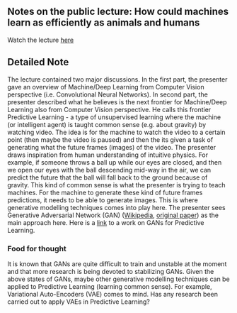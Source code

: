 ## Notes on the public lecture: How could machines learn as efficiently as animals and humans
Watch the lecture [here](https://youtu.be/0BUr4_ZkA1w)

## Detailed Note
The lecture contained two major discussions. In the first part, the presenter gave an overview of Machine/Deep Learning from Computer Vision perspective (i.e. Convolutional Neural Networks). In second part, the presenter described what he believes is the next frontier for Machine/Deep Learning also from Computer Vision perspective. He calls this frontier Predictive Learning - a type of unsupervised learning where the machine (or intelligent agent) is taught common sense (e.g. about gravity) by watching video. The idea is for the machine to watch the video to a certain point (then maybe the video is paused) and then the its given a task of generating what the future frames (images) of the video. The presenter draws inspiration from human understanding of intuitive physics. For example, if someone throws a ball up while our eyes are closed, and then we open our eyes with the ball descending mid-way in the air, we can predict the future that the ball will fall back to the ground because of gravity. This kind of common sense is what the presenter is trying to teach machines. For the machine to generate these kind of future frames predictions, it needs to be able to generate images. This is where generative modelling techniques comes into play here. The presenter sees Generative Adversarial Network (GAN) ([Wikipedia](https://en.wikipedia.org/wiki/Generative_adversarial_network), [original paper](https://arxiv.org/abs/1406.2661)) as the main approach here. Here is a [link](https://arxiv.org/abs/1609.03126) to a work on GANs for Predictive Learning.

### Food for thought
It is known that GANs are quite difficult to train and unstable at the moment and that more research is being devoted to stabilizing GANs. Given the above states of GANs, maybe other generative modelling techniques can be applied to Predictive Learning (learning common sense). For example, Variational Auto-Encoders (VAE) comes to mind. Has any research been carried out to apply VAEs in Predictive Learning?
